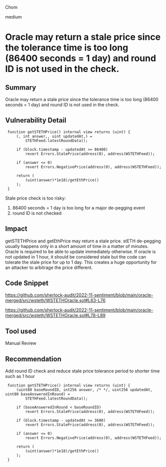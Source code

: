 Chom

medium

# Oracle may return a stale price since the tolerance time is too long (86400 seconds = 1 day) and round ID is not used in the check.

## Summary
Oracle may return a stale price since the tolerance time is too long (86400 seconds = 1 day) and round ID is not used in the check.

## Vulnerability Detail
```solidity
 function getSTETHPrice() internal view returns (uint) { 
     (, int answer,, uint updatedAt,) = 
         STETHFeed.latestRoundData(); 
  
     if (block.timestamp - updatedAt >= 86400) 
         revert Errors.StalePrice(address(0), address(WSTETHFeed)); 
  
     if (answer <= 0) 
         revert Errors.NegativePrice(address(0), address(WSTETHFeed)); 
  
     return ( 
         (uint(answer)*1e18)/getEthPrice() 
     ); 
 } 
```

Stale price check is too risky:
1. 86400 seconds = 1 day is too long for a major de-pegging event
2. round ID is not checked

## Impact
getSTETHPrice and getEthPrice may return a stale price. stETH de-pegging usually happens only in a short amount of time in a matter of minutes. Oracle is required to be able to update immediately otherwise. If oracle is not updated in 1 hour, it should be considered stale but the code can tolerate the stale price for up to 1 day. This creates a huge opportunity for an attacker to arbitrage the price different.

## Code Snippet
https://github.com/sherlock-audit/2022-11-sentiment/blob/main/oracle-merged/src/wsteth/WSTETHOracle.sol#L63-L76

https://github.com/sherlock-audit/2022-11-sentiment/blob/main/oracle-merged/src/wsteth/WSTETHOracle.sol#L78-L89

## Tool used

Manual Review

## Recommendation
Add round ID check and reduce stale price tolerance period to shorter time such as 1 hour

```solidity
 function getSTETHPrice() internal view returns (uint) { 
     (uint80 baseRoundID, int256 answer, /* */, uint256 updatedAt, uint80 baseAnsweredInRound) =
         STETHFeed.latestRoundData(); 

     if (baseAnsweredInRound < baseRoundID)
         revert Errors.StalePrice(address(0), address(WSTETHFeed)); 
  
     if (block.timestamp - updatedAt >= 3600) 
         revert Errors.StalePrice(address(0), address(WSTETHFeed)); 
  
     if (answer <= 0) 
         revert Errors.NegativePrice(address(0), address(WSTETHFeed)); 
  
     return ( 
         (uint(answer)*1e18)/getEthPrice() 
     ); 
 } 
```

